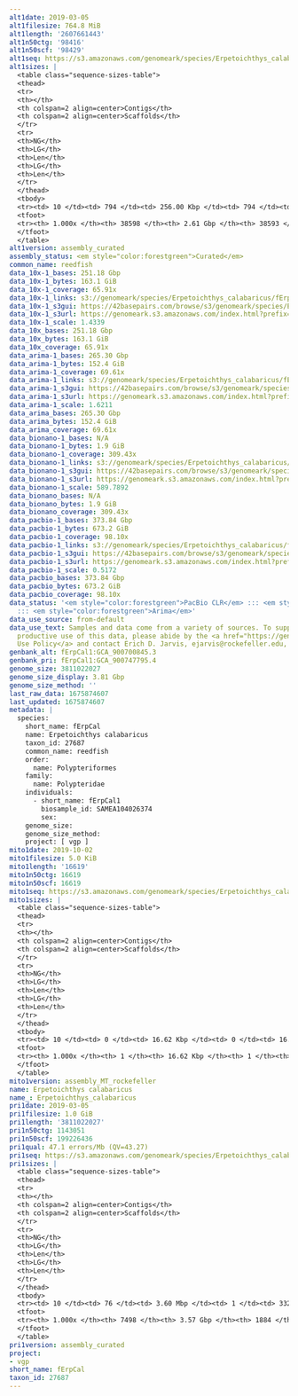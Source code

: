 ```yaml
---
alt1date: 2019-03-05
alt1filesize: 764.8 MiB
alt1length: '2607661443'
alt1n50ctg: '98416'
alt1n50scf: '98429'
alt1seq: https://s3.amazonaws.com/genomeark/species/Erpetoichthys_calabaricus/fErpCal1/assembly_curated/fErpCal1.alt.cur.20190305.fasta.gz
alt1sizes: |
  <table class="sequence-sizes-table">
  <thead>
  <tr>
  <th></th>
  <th colspan=2 align=center>Contigs</th>
  <th colspan=2 align=center>Scaffolds</th>
  </tr>
  <tr>
  <th>NG</th>
  <th>LG</th>
  <th>Len</th>
  <th>LG</th>
  <th>Len</th>
  </tr>
  </thead>
  <tbody>
  <tr><td> 10 </td><td> 794 </td><td> 256.00 Kbp </td><td> 794 </td><td> 256.21 Kbp </td></tr><tr><td> 20 </td><td> 1981 </td><td> 191.42 Kbp </td><td> 1981 </td><td> 191.48 Kbp </td></tr><tr><td> 30 </td><td> 3517 </td><td> 152.40 Kbp </td><td> 3516 </td><td> 152.42 Kbp </td></tr><tr><td> 40 </td><td> 5430 </td><td> 122.29 Kbp </td><td> 5429 </td><td> 122.33 Kbp </td></tr><tr style="background-color:#cccccc;"><td> 50 </td><td> 7806 </td><td> 98.42 Kbp </td><td> 7805 </td><td> 98.43 Kbp </td></tr><tr><td> 60 </td><td> 10774 </td><td> 78.54 Kbp </td><td> 10772 </td><td> 78.55 Kbp </td></tr><tr><td> 70 </td><td> 14498 </td><td> 62.18 Kbp </td><td> 14496 </td><td> 62.19 Kbp </td></tr><tr><td> 80 </td><td> 19295 </td><td> 47.38 Kbp </td><td> 19293 </td><td> 47.38 Kbp </td></tr><tr><td> 90 </td><td> 25876 </td><td> 32.52 Kbp </td><td> 25874 </td><td> 32.52 Kbp </td></tr><tr><td> 100 </td><td> 38597 </td><td> 142  bp </td><td> 38592 </td><td> 142  bp </td></tr></tbody>
  <tfoot>
  <tr><th> 1.000x </th><th> 38598 </th><th> 2.61 Gbp </th><th> 38593 </th><th> 2.61 Gbp </th></tr>
  </tfoot>
  </table>
alt1version: assembly_curated
assembly_status: <em style="color:forestgreen">Curated</em>
common_name: reedfish
data_10x-1_bases: 251.18 Gbp
data_10x-1_bytes: 163.1 GiB
data_10x-1_coverage: 65.91x
data_10x-1_links: s3://genomeark/species/Erpetoichthys_calabaricus/fErpCal1/genomic_data/10x/<br>
data_10x-1_s3gui: https://42basepairs.com/browse/s3/genomeark/species/Erpetoichthys_calabaricus/fErpCal1/genomic_data/10x/
data_10x-1_s3url: https://genomeark.s3.amazonaws.com/index.html?prefix=species/Erpetoichthys_calabaricus/fErpCal1/genomic_data/10x/
data_10x-1_scale: 1.4339
data_10x_bases: 251.18 Gbp
data_10x_bytes: 163.1 GiB
data_10x_coverage: 65.91x
data_arima-1_bases: 265.30 Gbp
data_arima-1_bytes: 152.4 GiB
data_arima-1_coverage: 69.61x
data_arima-1_links: s3://genomeark/species/Erpetoichthys_calabaricus/fErpCal1/genomic_data/arima/<br>
data_arima-1_s3gui: https://42basepairs.com/browse/s3/genomeark/species/Erpetoichthys_calabaricus/fErpCal1/genomic_data/arima/
data_arima-1_s3url: https://genomeark.s3.amazonaws.com/index.html?prefix=species/Erpetoichthys_calabaricus/fErpCal1/genomic_data/arima/
data_arima-1_scale: 1.6211
data_arima_bases: 265.30 Gbp
data_arima_bytes: 152.4 GiB
data_arima_coverage: 69.61x
data_bionano-1_bases: N/A
data_bionano-1_bytes: 1.9 GiB
data_bionano-1_coverage: 309.43x
data_bionano-1_links: s3://genomeark/species/Erpetoichthys_calabaricus/fErpCal1/genomic_data/bionano/<br>
data_bionano-1_s3gui: https://42basepairs.com/browse/s3/genomeark/species/Erpetoichthys_calabaricus/fErpCal1/genomic_data/bionano/
data_bionano-1_s3url: https://genomeark.s3.amazonaws.com/index.html?prefix=species/Erpetoichthys_calabaricus/fErpCal1/genomic_data/bionano/
data_bionano-1_scale: 589.7892
data_bionano_bases: N/A
data_bionano_bytes: 1.9 GiB
data_bionano_coverage: 309.43x
data_pacbio-1_bases: 373.84 Gbp
data_pacbio-1_bytes: 673.2 GiB
data_pacbio-1_coverage: 98.10x
data_pacbio-1_links: s3://genomeark/species/Erpetoichthys_calabaricus/fErpCal1/genomic_data/pacbio/<br>
data_pacbio-1_s3gui: https://42basepairs.com/browse/s3/genomeark/species/Erpetoichthys_calabaricus/fErpCal1/genomic_data/pacbio/
data_pacbio-1_s3url: https://genomeark.s3.amazonaws.com/index.html?prefix=species/Erpetoichthys_calabaricus/fErpCal1/genomic_data/pacbio/
data_pacbio-1_scale: 0.5172
data_pacbio_bases: 373.84 Gbp
data_pacbio_bytes: 673.2 GiB
data_pacbio_coverage: 98.10x
data_status: '<em style="color:forestgreen">PacBio CLR</em> ::: <em style="color:forestgreen">10x</em>
  ::: <em style="color:forestgreen">Arima</em>'
data_use_source: from-default
data_use_text: Samples and data come from a variety of sources. To support fair and
  productive use of this data, please abide by the <a href="https://genome10k.soe.ucsc.edu/data-use-policies/">Data
  Use Policy</a> and contact Erich D. Jarvis, ejarvis@rockefeller.edu, with any questions.
genbank_alt: fErpCal1:GCA_900700845.3
genbank_pri: fErpCal1:GCA_900747795.4
genome_size: 3811022027
genome_size_display: 3.81 Gbp
genome_size_method: ''
last_raw_data: 1675874607
last_updated: 1675874607
metadata: |
  species:
    short_name: fErpCal
    name: Erpetoichthys calabaricus
    taxon_id: 27687
    common_name: reedfish
    order:
      name: Polypteriformes
    family:
      name: Polypteridae
    individuals:
      - short_name: fErpCal1
        biosample_id: SAMEA104026374
        sex:
    genome_size:
    genome_size_method:
    project: [ vgp ]
mito1date: 2019-10-02
mito1filesize: 5.0 KiB
mito1length: '16619'
mito1n50ctg: 16619
mito1n50scf: 16619
mito1seq: https://s3.amazonaws.com/genomeark/species/Erpetoichthys_calabaricus/fErpCal1/assembly_MT_rockefeller/fErpCal1.MT.20191002.fasta.gz
mito1sizes: |
  <table class="sequence-sizes-table">
  <thead>
  <tr>
  <th></th>
  <th colspan=2 align=center>Contigs</th>
  <th colspan=2 align=center>Scaffolds</th>
  </tr>
  <tr>
  <th>NG</th>
  <th>LG</th>
  <th>Len</th>
  <th>LG</th>
  <th>Len</th>
  </tr>
  </thead>
  <tbody>
  <tr><td> 10 </td><td> 0 </td><td> 16.62 Kbp </td><td> 0 </td><td> 16.62 Kbp </td></tr><tr><td> 20 </td><td> 0 </td><td> 16.62 Kbp </td><td> 0 </td><td> 16.62 Kbp </td></tr><tr><td> 30 </td><td> 0 </td><td> 16.62 Kbp </td><td> 0 </td><td> 16.62 Kbp </td></tr><tr><td> 40 </td><td> 0 </td><td> 16.62 Kbp </td><td> 0 </td><td> 16.62 Kbp </td></tr><tr style="background-color:#cccccc;"><td> 50 </td><td> 0 </td><td style="background-color:#ff8888;"> 16.62 Kbp </td><td> 0 </td><td style="background-color:#ff8888;"> 16.62 Kbp </td></tr><tr><td> 60 </td><td> 0 </td><td> 16.62 Kbp </td><td> 0 </td><td> 16.62 Kbp </td></tr><tr><td> 70 </td><td> 0 </td><td> 16.62 Kbp </td><td> 0 </td><td> 16.62 Kbp </td></tr><tr><td> 80 </td><td> 0 </td><td> 16.62 Kbp </td><td> 0 </td><td> 16.62 Kbp </td></tr><tr><td> 90 </td><td> 0 </td><td> 16.62 Kbp </td><td> 0 </td><td> 16.62 Kbp </td></tr><tr><td> 100 </td><td> 0 </td><td> 16.62 Kbp </td><td> 0 </td><td> 16.62 Kbp </td></tr></tbody>
  <tfoot>
  <tr><th> 1.000x </th><th> 1 </th><th> 16.62 Kbp </th><th> 1 </th><th> 16.62 Kbp </th></tr>
  </tfoot>
  </table>
mito1version: assembly_MT_rockefeller
name: Erpetoichthys calabaricus
name_: Erpetoichthys_calabaricus
pri1date: 2019-03-05
pri1filesize: 1.0 GiB
pri1length: '3811022027'
pri1n50ctg: 1143051
pri1n50scf: 199226436
pri1qual: 47.1 errors/Mb (QV=43.27)
pri1seq: https://s3.amazonaws.com/genomeark/species/Erpetoichthys_calabaricus/fErpCal1/assembly_curated/fErpCal1.pri.cur.20190305.fasta.gz
pri1sizes: |
  <table class="sequence-sizes-table">
  <thead>
  <tr>
  <th></th>
  <th colspan=2 align=center>Contigs</th>
  <th colspan=2 align=center>Scaffolds</th>
  </tr>
  <tr>
  <th>NG</th>
  <th>LG</th>
  <th>Len</th>
  <th>LG</th>
  <th>Len</th>
  </tr>
  </thead>
  <tbody>
  <tr><td> 10 </td><td> 76 </td><td> 3.60 Mbp </td><td> 1 </td><td> 332.46 Mbp </td></tr><tr><td> 20 </td><td> 205 </td><td> 2.33 Mbp </td><td> 2 </td><td> 309.31 Mbp </td></tr><tr><td> 30 </td><td> 378 </td><td> 1.86 Mbp </td><td> 3 </td><td> 293.87 Mbp </td></tr><tr><td> 40 </td><td> 592 </td><td> 1.47 Mbp </td><td> 5 </td><td> 209.93 Mbp </td></tr><tr style="background-color:#cccccc;"><td> 50 </td><td> 867 </td><td style="background-color:#88ff88;"> 1.14 Mbp </td><td> 6 </td><td style="background-color:#88ff88;"> 199.23 Mbp </td></tr><tr><td> 60 </td><td> 1223 </td><td> 0.88 Mbp </td><td> 8 </td><td> 195.12 Mbp </td></tr><tr><td> 70 </td><td> 1697 </td><td> 0.64 Mbp </td><td> 11 </td><td> 163.43 Mbp </td></tr><tr><td> 80 </td><td> 2359 </td><td> 439.29 Kbp </td><td> 13 </td><td> 111.84 Mbp </td></tr><tr><td> 90 </td><td> 3441 </td><td> 237.02 Kbp </td><td> 17 </td><td> 88.37 Mbp </td></tr><tr><td> 100 </td><td> 7497 </td><td> 107  bp </td><td> 1883 </td><td> 3.04 Kbp </td></tr></tbody>
  <tfoot>
  <tr><th> 1.000x </th><th> 7498 </th><th> 3.57 Gbp </th><th> 1884 </th><th> 3.81 Gbp </th></tr>
  </tfoot>
  </table>
pri1version: assembly_curated
project:
- vgp
short_name: fErpCal
taxon_id: 27687
---
```

